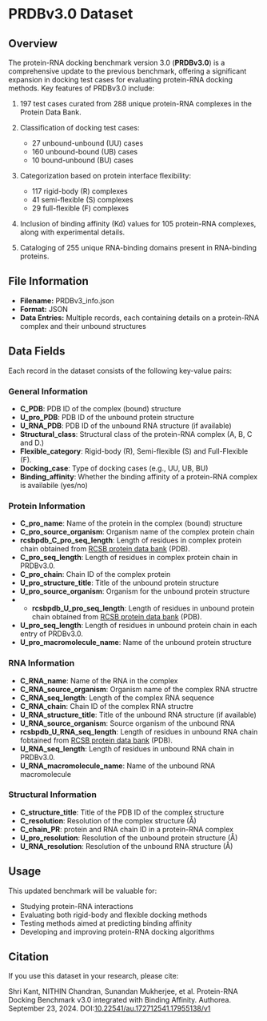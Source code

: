 # PRDBv3.0 Dataset

## Overview
The protein-RNA docking benchmark version 3.0 (**PRDBv3.0**) is a comprehensive update to the previous benchmark, offering a significant expansion in docking test cases for evaluating protein-RNA docking methods. Key features of PRDBv3.0 include:

1. 197 test cases curated from 288 unique protein-RNA complexes in the Protein Data Bank.

2. Classification of docking test cases:
   - 27 unbound-unbound (UU) cases
   - 160 unbound-bound (UB) cases
   - 10 bound-unbound (BU) cases

3. Categorization based on protein interface flexibility:
   - 117 rigid-body (R) complexes
   - 41 semi-flexible (S) complexes
   - 29 full-flexible (F) complexes

4. Inclusion of binding affinity (Kd) values for 105 protein-RNA complexes, along with experimental details.

5. Cataloging of 255 unique RNA-binding domains present in RNA-binding proteins.

## File Information
- **Filename:** PRDBv3_info.json
- **Format:** JSON
- **Data Entries:** Multiple records, each containing details on a protein-RNA complex and their unbound structures

## Data Fields
Each record in the dataset consists of the following key-value pairs:

### General Information
- **C_PDB**: PDB ID of the complex (bound) structure
- **U_pro_PDB**: PDB ID of the unbound protein structure
- **U_RNA_PDB**: PDB ID of the unbound RNA structure (if available)
- **Structural_class**: Structural class of the protein-RNA complex (A, B, C and D.)
- **Flexible_category**: Rigid-body (R), Semi-flexible (S) and Full-Flexible (F).
- **Docking_case**: Type of docking cases (e.g., UU, UB, BU)
- **Binding_affinity**: Whether the binding affinity of a protein-RNA complex is availabile (yes/no)

### Protein Information
- **C_pro_name**: Name of the protein in the complex (bound) structure
- **C_pro_source_organism**: Organism name of the complex protein chain
- **rcsbpdb_C_pro_seq_length**: Length of residues in complex protein chain obtained from [RCSB protein data bank](https://www.rcsb.org/) (PDB). 
- **C_pro_seq_length**: Length of residues in complex protein chain in PRDBv3.0.
- **C_pro_chain**: Chain ID of the complex protein
- **U_pro_structure_title**: Title of the unbound protein structure
- **U_pro_source_organism**: Organism for the unbound protein structure
- - **rcsbpdb_U_pro_seq_length**: Length of residues in unbound protein chain obtained from [RCSB protein data bank](https://www.rcsb.org/) (PDB).
- **U_pro_seq_length**: Length of residues in unbound protein chain in each entry of PRDBv3.0.
- **U_pro_macromolecule_name**: Name of the unbound protein structure

### RNA Information
- **C_RNA_name**: Name of the RNA in the complex
- **C_RNA_source_organism**: Organism name of the complex RNA structre
- **C_RNA_seq_length**: Length of the complex RNA sequence
- **C_RNA_chain**: Chain ID of the complex RNA structre
- **U_RNA_structure_title**: Title of the unbound RNA structure (if available)
- **U_RNA_source_organism**: Source organism of the unbound RNA
- **rcsbpdb_U_RNA_seq_length**: Length of residues in unbound RNA chain fobtained from [RCSB protein data bank](https://www.rcsb.org/) (PDB).
- **U_RNA_seq_length**: Length of residues in unbound RNA chain in PRDBv3.0.
- **U_RNA_macromolecule_name**: Name of the unbound RNA macromolecule

### Structural Information
- **C_structure_title**: Title of the PDB ID of the complex structure
- **C_resolution**: Resolution of the complex structure (Å)
- **C_chain_PR**: protein and RNA chain ID in a protein-RNA complex
- **U_pro_resolution**: Resolution of the unbound protein structure (Å)
- **U_RNA_resolution**: Resolution of the unbound RNA structure (Å)

## Usage
This updated benchmark will be valuable for:
- Studying protein-RNA interactions
- Evaluating both rigid-body and flexible docking methods
- Testing methods aimed at predicting binding affinity
- Developing and improving protein-RNA docking algorithms

## Citation
If you use this dataset in your research, please cite:

Shri Kant, NITHIN Chandran, Sunandan Mukherjee, et al. Protein-RNA Docking Benchmark v3.0 integrated with Binding Affinity. Authorea. September 23, 2024. DOI:[10.22541/au.172712541.17955138/v1](https://doi.org/10.22541/au.172712541.17955138/v1)

